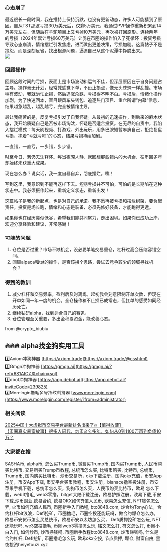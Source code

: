 ### 心态崩了  
最近很长一段时间，我在推特上保持沉默，也没有更新动态，许多人可能猜到了原因。自从TST那波亏损30万美元后，仅剩5万美元，我通过PVP操作重新积累到14万美元左右，但随后在羊驼项目上又亏掉10万美元，再次被打回原形。连续两年的亏损（2024年累计亏损60万美元）让我在币圈的操作陷入了死循环：投资亏损导致心态崩溃，情绪摆烂引发焦虑，进而做出更差决策，亏损加剧。这篇帖子不是抱怨，而是深刻反省，找出根源问题，逼迫自己从这个泥潭中挣脱出来。  
[![](https://307e939.webp.li/20250518095144603.png)](https://btc8848.com/top-10-exchanges)  

### 回顾操作  
回顾这段时间的亏损，表面上是市场波动和运气不佳，但深层原因在于自身问题占主导。操作毫无计划，经常凭感觉下单，不设止损点，像无头苍蝇一样乱撞。市场稍有波动，我就匆忙止损，然后追涨杀跌，亏损得不明不白。亏损后，情绪化操作加剧，为了快速回本，盲目跟风车头钱包、追逐热门项目、重仓所谓“内幕”信息，结果越急越乱，越乱越亏，完全被情绪主导。  

最让我痛苦的是，反复亏损引发了自我怀疑。从最初的迅速振作，到后来的麻木状态，我开始质疑自己是否被市场淘汰，怀疑是否适合投资。在无尽的自责中，我陷入摆烂模式：每天刷视频、打游戏、外出玩乐，用多巴胺短暂麻痹自己，拒绝复盘亏损，抱着“亏就亏吧”的心态，结果亏损持续加剧。  

一直错，一直亏，一步错，步步错。  

时至今日，我仍无法释怀。每当夜深人静，就回想那些错失的大机会，在币圈多年却始终未获重大成果。  

现在怎么办？说实话，我一度自暴自弃，彻底摆烂。唉！  

写到这里，我意识到不能再这样下去。短期亏损并不可怕，可怕的是长期陷在这种状态中。我必须振作起来，重新定义状态，重新出发！  

这篇帖子是我的新起点，也是对自己的承诺。我不愿再被亏损和摆烂绑架，要负起责任。投资是场长跑，情绪和心态是装备，必须先修好装备，才能跑得更远。  

如果你也在经历类似低谷，希望我们能共同努力，走出困境。如果你已成功上岸，欢迎分享经验和建议，非常感谢！  

### 可能的问题  
1. 仓位是否过重？市场不缺机会，没必要单笔交易重仓，杠杆过高会压缩容错空间。  
2. 回顾alpaca和tst的操作，是否该换个思路，尝试去竞争较少的领域寻找机会？  

### 得到的教训  
1. 减少杠杆和交易频率，盈利后及时离场。起初我会刻意限制开单次数，但现在开单如同一年一度的机会。全仓操作和不止损已成常态，但扛单的感受如同经历死亡。  
2. 继续钻研alpha，找到适合自己的赛道。  
3. 仓位管理至关重要，多出金积累资金，能改善心态。  

from @crypto_biubiu  

## 🔥🔥🔥 alpha找金狗实用工具  
1️⃣Axiom冲狗神器 [https://axiom.trade](https://axiom.trade/@csshtml)  
2️⃣Gmgn冲狗神器 [https://gmgn.ai](https://gmgn.ai/?ref=6S1AIC7J&chain=sol)  
3️⃣dbot冲狗神器 [https://app.debot.ai](https://app.debot.ai?inviteCode=239825)  
4️⃣Morelogin撸毛多号指纹浏览器 [www.morelogin.com](https://www.morelogin.com/register/?from=administrator)  

### 相关阅读  
[2025中国十大虚拟币交易平台最新排名出来了🔥【值得收藏】](https://btc8848.com/top-10-exchanges/)  
[【币圈真实暴富故事】很多人问我，炒币这么多年，如何从0到1100万再到负债10万？](https://heiyetouzi.xyz/biquanstory001/)  

### 大家都在搜  
SASHA币, alpha币, 怎么买Trump币, 微信买Trump币, 国内买Trump币, 人民币购买比特币, 交易所买Trump币教程, 总统币怎么买, 比特币购买, 比特币, 总统币, Trump币, 国内购买比特币，炒币交易所，okx下载注册，国内okx充值，币安App注册，币安App下载, 币安平台买币教程，币安注册，bianace撸空投注册，币安苹果手机下载，总统币怎么买，狗狗币怎么买，人民币购买比特币，欧易 怎么下载，web3撸毛, web3零撸，bitget大陆下载注册，欧易护照注册，欧易下载,币安下载,炒币副业,欧易合约, 欧易OKX如何充值人民币, 欧易怎么充值, NFT钱包怎么弄, 火币如何充值人民币, 币圈新手入门教程, btc8848.com, 炒合约Tony心法，合约杠杆bit浪浪，Defi挖矿，币圈撸毛，币圈空投还能玩吗，做合约爆仓怎么办，欧易币安货币怎么买总统币，欧易币安以太坊怎么买， Defi质押挖矿怎么玩, NFT还能玩吗, we3空投撸毛, 币圈web3零撸怎么玩, 铭文怎么打, 符文怎么打, 币圈小白入门, 如何炒币, 炒币挣钱吗, 币圈新手教程btc8848.com, 炒币赚钱吗, 什么是合约杠杆, Defi挖矿, 币圈撸毛怎么玩, 欧易okx空投, 节点质押, 爆仓, 财富自由, 黑夜投资heiyetouzi.xyz